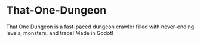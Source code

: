# That-One-Dungeon
That One Dungeon is a fast-paced dungeon crawler filled with never-ending levels, monsters, and traps! Made in Godot!
